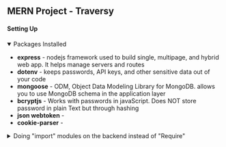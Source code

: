 ## MERN Project - Traversy 

#### Setting Up 


<details open>
<summary>Packages Installed</summary>
<ul>
    <li><strong>express</strong> - nodejs framework used to build single, multipage, and hybrid web app. It helps manage servers and routes</li>
    <li><strong>dotenv</strong> - keeps passwords, API keys, and other sensitive data out of your code</li>
    <li><strong>mongoose</strong> - ODM, Object Data Modeling Library for MongoDB. allows you to use MongoDB schema in the application layer</li>
    <li><strong>bcryptjs</strong> - Works with passwords in javaScript. Does NOT store password in plain Text but through hashing</li>
    <li><strong>json webtoken</strong> - </li>
    <li><strong>cookie-parser</strong> - </li>
</ul>
</details>

<details>
<summary>Doing "import" modules on the backend instead of "Require" </summary>
- Adding <code>  "type": "module",
</code> to the package.json file

</details>


